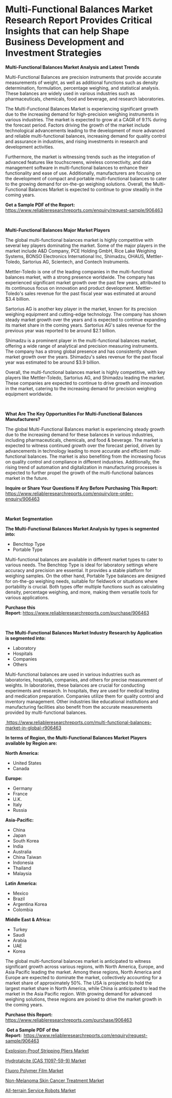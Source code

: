 <p><h1>Multi-Functional Balances Market Research Report Provides Critical Insights that can help Shape Business Development and Investment Strategies</h1></p><p><strong>Multi-Functional Balances Market Analysis and Latest Trends</strong></p>
<p><p>Multi-Functional Balances are precision instruments that provide accurate measurements of weight, as well as additional functions such as density determination, formulation, percentage weighing, and statistical analysis. These balances are widely used in various industries such as pharmaceuticals, chemicals, food and beverage, and research laboratories.</p><p>The Multi-Functional Balances Market is experiencing significant growth due to the increasing demand for high-precision weighing instruments in various industries. The market is expected to grow at a CAGR of 9.1% during the forecast period. Factors driving the growth of the market include technological advancements leading to the development of more advanced and reliable multi-functional balances, increasing demand for quality control and assurance in industries, and rising investments in research and development activities.</p><p>Furthermore, the market is witnessing trends such as the integration of advanced features like touchscreens, wireless connectivity, and data management software in multi-functional balances to enhance their functionality and ease of use. Additionally, manufacturers are focusing on the development of compact and portable multi-functional balances to cater to the growing demand for on-the-go weighing solutions. Overall, the Multi-Functional Balances Market is expected to continue to grow steadily in the coming years.</p></p>
<p><strong>Get a Sample PDF of the Report:&nbsp;</strong> <a href="https://www.reliableresearchreports.com/enquiry/request-sample/906463">https://www.reliableresearchreports.com/enquiry/request-sample/906463</a></p>
<p>&nbsp;</p>
<p><strong>Multi-Functional Balances Major Market Players</strong></p>
<p><p>The global multi-functional balances market is highly competitive with several key players dominating the market. Some of the major players in the market include A&D Company, PCE Holding GmbH, Rice Lake Weighing Systems, BONSO Electronics International Inc, Shimadzu, OHAUS, Mettler-Toledo, Sartorius AG, Scientech, and Contech Instruments.</p><p>Mettler-Toledo is one of the leading companies in the multi-functional balances market, with a strong presence worldwide. The company has experienced significant market growth over the past few years, attributed to its continuous focus on innovation and product development. Mettler-Toledo's sales revenue for the past fiscal year was estimated at around $3.4 billion.</p><p>Sartorius AG is another key player in the market, known for its precision weighing equipment and cutting-edge technology. The company has shown steady market growth over the years and is expected to continue expanding its market share in the coming years. Sartorius AG's sales revenue for the previous year was reported to be around $2.1 billion.</p><p>Shimadzu is a prominent player in the multi-functional balances market, offering a wide range of analytical and precision measuring instruments. The company has a strong global presence and has consistently shown market growth over the years. Shimadzu's sales revenue for the past fiscal year was estimated to be around $3.9 billion.</p><p>Overall, the multi-functional balances market is highly competitive, with key players like Mettler-Toledo, Sartorius AG, and Shimadzu leading the market. These companies are expected to continue to drive growth and innovation in the market, catering to the increasing demand for precision weighing equipment worldwide.</p></p>
<p>&nbsp;</p>
<p><strong>What Are The Key Opportunities For Multi-Functional Balances Manufacturers?</strong></p>
<p><p>The global Multi-Functional Balances market is experiencing steady growth due to the increasing demand for these balances in various industries, including pharmaceuticals, chemicals, and food & beverage. The market is expected to witness continued growth over the forecast period, driven by advancements in technology leading to more accurate and efficient multi-functional balances. The market is also benefiting from the increasing focus on quality control and compliance in different industries. Additionally, the rising trend of automation and digitalization in manufacturing processes is expected to further propel the growth of the multi-functional balances market in the future.</p></p>
<p><strong>Inquire or Share Your Questions If Any Before Purchasing This Report:</strong> <a href="https://www.reliableresearchreports.com/enquiry/pre-order-enquiry/906463">https://www.reliableresearchreports.com/enquiry/pre-order-enquiry/906463</a></p>
<p>&nbsp;</p>
<p><strong>Market Segmentation</strong></p>
<p><strong>The Multi-Functional Balances Market Analysis by types is segmented into:</strong></p>
<p><ul><li>Benchtop Type</li><li>Portable Type</li></ul></p>
<p><p>Multi-functional balances are available in different market types to cater to various needs. The Benchtop Type is ideal for laboratory settings where accuracy and precision are essential. It provides a stable platform for weighing samples. On the other hand, Portable Type balances are designed for on-the-go weighing needs, suitable for fieldwork or situations where portability is crucial. Both types offer multiple functions such as calculating density, percentage weighing, and more, making them versatile tools for various applications.</p></p>
<p><strong>Purchase this Report:&nbsp;</strong><a href="https://www.reliableresearchreports.com/purchase/906463">https://www.reliableresearchreports.com/purchase/906463</a></p>
<p>&nbsp;</p>
<p><strong>The Multi-Functional Balances Market Industry Research by Application is segmented into:</strong></p>
<p><ul><li>Laboratory</li><li>Hospitals</li><li>Companies</li><li>Others</li></ul></p>
<p><p>Multi-functional balances are used in various industries such as laboratories, hospitals, companies, and others for precise measurement of weights. In laboratories, these balances are crucial for conducting experiments and research. In hospitals, they are used for medical testing and medication preparation. Companies utilize them for quality control and inventory management. Other industries like educational institutions and manufacturing facilities also benefit from the accurate measurements provided by multi-functional balances.</p></p>
<p><a href="https://www.reliableresearchreports.com/multi-functional-balances-market-in-global-r906463">&nbsp;https://www.reliableresearchreports.com/multi-functional-balances-market-in-global-r906463</a></p>
<p><strong>In terms of Region, the Multi-Functional Balances Market Players available by Region are:</strong></p>
<p>
    <p> <strong> North America: </strong>
        <ul>
            <li>United States</li>
            <li>Canada</li>
        </ul>
        </p> 
    <p> <strong> Europe: </strong>
        <ul>
            <li>Germany</li>
            <li>France</li>
            <li>U.K.</li>
            <li>Italy</li>
            <li>Russia</li>
        </ul>
        </p> 
    <p> <strong> Asia-Pacific: </strong>
        <ul>
            <li>China</li>
            <li>Japan</li>
            <li>South Korea</li>
            <li>India</li>
            <li>Australia</li>
            <li>China Taiwan</li>
            <li>Indonesia</li>
            <li>Thailand</li>
            <li>Malaysia</li>
        </ul>
        </p> 
    <p> <strong> Latin America: </strong>
        <ul>
            <li>Mexico</li>
            <li>Brazil</li>
            <li>Argentina Korea</li>
            <li>Colombia</li>
        </ul>
        </p> 
    <p> <strong> Middle East & Africa: </strong>
        <ul>
            <li>Turkey</li>
            <li>Saudi</li>
            <li>Arabia</li>
            <li>UAE</li>
            <li>Korea</li>
        </ul>
    </p>
    </p>
<p><p>The global multi-functional balances market is anticipated to witness significant growth across various regions, with North America, Europe, and Asia Pacific leading the market. Among these regions, North America and Europe are expected to dominate the market, collectively accounting for a market share of approximately 50%. The USA is projected to hold the largest market share in North America, while China is anticipated to lead the market in the Asia Pacific region. With growing demand for advanced weighing solutions, these regions are poised to drive the market growth in the coming years.</p></p>
<p><strong>Purchase this Report: </strong><a href="https://www.reliableresearchreports.com/purchase/906463">https://www.reliableresearchreports.com/purchase/906463</a></p>
<p>&nbsp;<strong>Get a Sample PDF of the Report:&nbsp;&nbsp;</strong><a href="https://www.reliableresearchreports.com/enquiry/request-sample/906463">https://www.reliableresearchreports.com/enquiry/request-sample/906463</a></p>
<p><strong></strong></p>
<p><p><a href="https://www.linkedin.com/pulse/comprehensive-analysis-global-explosion-proof-stripping-pliers-yg7be?trackingId=q0e3hiCuaUGtFQgKxbgmdQ%3D%3D">Explosion-Proof Stripping Pliers Market</a></p><p><a href="https://www.linkedin.com/pulse/hydrotalcite-cas-11097-59-9-market-size-share-analysis-growth-snvec?trackingId=MyXPc1y4aFIStPV0WEFT%2FA%3D%3D">Hydrotalcite (CAS 11097-59-9) Market</a></p><p><a href="https://github.com/globismark/Market-Research-Report-List-5/blob/main/fluoro-polymer-film-market.md">Fluoro Polymer Film Market</a></p><p><a href="https://www.linkedin.com/pulse/non-melanoma-skin-cancer-treatment-market-trends-analysis-w1dic?trackingId=KLUPPSxYcCLENGiRsO7xNA%3D%3D">Non-Melanoma Skin Cancer Treatment Market</a></p><p><a href="https://www.linkedin.com/pulse/global-all-terrain-service-robots-market-trends-insights-growth-0vkye?trackingId=4%2Fmr0ay0ZVCQj3b9o1IbPw%3D%3D">All-terrain Service Robots Market</a></p></p>